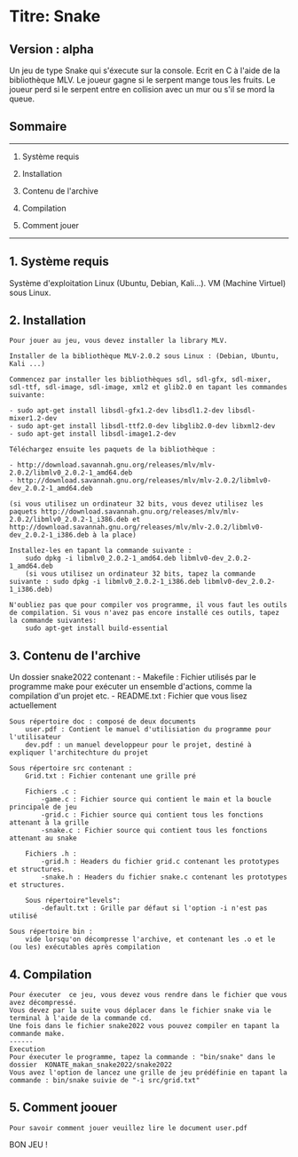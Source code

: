 # Titre: Snake 
Version : alpha
----------------
Un jeu de type Snake qui s'éxecute sur la console. Ecrit en C à l'aide de la bibliothèque MLV.
Le joueur gagne si le serpent mange tous les fruits. Le joueur perd si le serpent entre en collision avec un mur ou s'il se mord la queue.

## Sommaire
   -----------------

   1. Système requis

   2. Installation

   3. Contenu de l'archive

   4. Compilation

   5. Comment jouer

   -------------------

## 1. Système requis

   Système d'exploitation Linux (Ubuntu, Debian, Kali...).
   VM (Machine Virtuel) sous Linux.

## 2. Installation 

    Pour jouer au jeu, vous devez installer la library MLV.

    Installer de la bibliothèque MLV-2.0.2 sous Linux : (Debian, Ubuntu, Kali ...)

    Commencez par installer les bibliothèques sdl, sdl-gfx, sdl-mixer, sdl-ttf, sdl-image, sdl-image, xml2 et glib2.0 en tapant les commandes suivante:

	- sudo apt-get install libsdl-gfx1.2-dev libsdl1.2-dev libsdl-mixer1.2-dev 
	- sudo apt-get install libsdl-ttf2.0-dev libglib2.0-dev libxml2-dev 
	- sudo apt-get install libsdl-image1.2-dev

    Téléchargez ensuite les paquets de la bibliothèque :

    - http://download.savannah.gnu.org/releases/mlv/mlv-2.0.2/libmlv0_2.0.2-1_amd64.deb
    - http://download.savannah.gnu.org/releases/mlv/mlv-2.0.2/libmlv0-dev_2.0.2-1_amd64.deb

    (si vous utilisez un ordinateur 32 bits, vous devez utilisez les paquets http://download.savannah.gnu.org/releases/mlv/mlv-2.0.2/libmlv0_2.0.2-1_i386.deb et http://download.savannah.gnu.org/releases/mlv/mlv-2.0.2/libmlv0-dev_2.0.2-1_i386.deb à la place)

    Installez-les en tapant la commande suivante :
        sudo dpkg -i libmlv0_2.0.2-1_amd64.deb libmlv0-dev_2.0.2-1_amd64.deb
        (si vous utilisez un ordinateur 32 bits, tapez la commande suivante : sudo dpkg -i libmlv0_2.0.2-1_i386.deb libmlv0-dev_2.0.2-1_i386.deb)

    N'oubliez pas que pour compiler vos programme, il vous faut les outils de compilation. Si vous n'avez pas encore installé ces outils, tapez la commande suivantes:
        sudo apt-get install build-essential

## 3. Contenu de l'archive

Un dossier snake2022 contenant : 
    - Makefile : Fichier utilisés par le programme make pour exécuter un ensemble d'actions, comme la compilation d'un projet etc. 
    - README.txt : Fichier que vous lisez actuellement


    Sous répertoire doc : composé de deux documents
        user.pdf : Contient le manuel d'utilisiation du programme pour l'utilisateur
        dev.pdf : un manuel developpeur pour le projet, destiné à expliquer l'architechture du projet

    Sous répertoire src contenant : 
        Grid.txt : Fichier contenant une grille pré

	    Fichiers .c :
            -game.c : Fichier source qui contient le main et la boucle principale de jeu
            -grid.c : Fichier source qui contient tous les fonctions attenant à la grille
            -snake.c : Fichier source qui contient tous les fonctions attenant au snake

	    Fichiers .h :
            -grid.h : Headers du fichier grid.c contenant les prototypes et structures.
            -snake.h : Headers du fichier snake.c contenant les prototypes et structures.
        
        Sous répertoire"levels":
		    -default.txt : Grille par défaut si l'option -i n'est pas utilisé
    
    Sous répertoire bin : 
        vide lorsqu'on décompresse l'archive, et contenant les .o et le (ou les) exécutables après compilation



## 4. Compilation

    Pour éxecuter  ce jeu, vous devez vous rendre dans le fichier que vous avez décompressé.
    Vous devez par la suite vous déplacer dans le fichier snake via le terminal à l'aide de la commande cd.
    Une fois dans le fichier snake2022 vous pouvez compiler en tapant la commande make.
    ------
    Execution
    Pour éxecuter le programme, tapez la commande : "bin/snake" dans le dossier  KONATE_makan_snake2022/snake2022
    Vous avez l'option de lancez une grille de jeu prédéfinie en tapant la commande : bin/snake suivie de "-i src/grid.txt"

## 5. Comment joouer
    
    Pour savoir comment jouer veuillez lire le document user.pdf

BON JEU !

